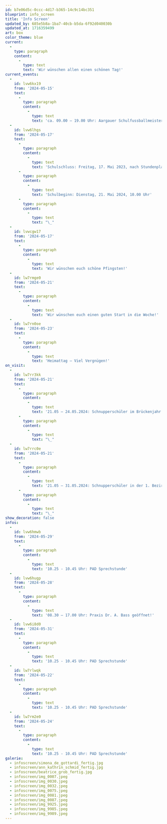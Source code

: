 ```yaml
---
id: b7e06d5c-0ccc-4d17-b365-14c9c14bc351
blueprint: info_screen
title: 'Info Screen'
updated_by: 685e5b8a-1ba7-40cb-b5da-6f92d040030b
updated_at: 1716359499
art: box
color_theme: blue
current:
  -
    type: paragraph
    content:
      -
        type: text
        text: 'Wir wünschen allen einen schönen Tag!'
current_events:
  -
    id: lvw6kx19
    from: '2024-05-15'
    text:
      -
        type: paragraph
        content:
          -
            type: text
            text: 'ca. 09.00 – 19.00 Uhr: Aargauer Schulfussballmeisterschaft, 6. – 9. Klasse – Viel Vergnügen!'
  -
    id: lvw6lhgs
    from: '2024-05-17'
    text:
      -
        type: paragraph
        content:
          -
            type: text
            text: 'Schulschluss: Freitag, 17. Mai 2023, nach Stundenplan'
      -
        type: paragraph
        content:
          -
            type: text
            text: 'Schulbeginn: Dienstag, 21. Mai 2024, 10.00 Uhr'
      -
        type: paragraph
        content:
          -
            type: text
            text: "\_"
  -
    id: lvwcgw17
    from: '2024-05-17'
    text:
      -
        type: paragraph
        content:
          -
            type: text
            text: 'Wir wünschen euch schöne Pfingsten!'
  -
    id: lw7rmge0
    from: '2024-05-21'
    text:
      -
        type: paragraph
        content:
          -
            type: text
            text: 'Wir wünschen euch einen guten Start in die Woche!'
  -
    id: lw7rn0oe
    from: '2024-05-23'
    text:
      -
        type: paragraph
        content:
          -
            type: text
            text: 'Heimattag – Viel Vergnügen!'
on_visit:
  -
    id: lw7rr3kk
    from: '2024-05-21'
    text:
      -
        type: paragraph
        content:
          -
            type: text
            text: '21.05 – 24.05.2024: Schnupperschüler im Brückenjahr – Herzlich willkommen!'
      -
        type: paragraph
        content:
          -
            type: text
            text: "\_"
  -
    id: lw7rrc0e
    from: '2024-05-21'
    text:
      -
        type: paragraph
        content:
          -
            type: text
            text: '21.05 – 31.05.2024: Schnupperschüler in der 1. Bezirksschule b, Chlini Gigante – Herzlich willkommen!'
      -
        type: paragraph
        content:
          -
            type: text
            text: "\_"
show_decoration: false
infos:
  -
    id: lvw6hmwb
    from: '2024-05-29'
    text:
      -
        type: paragraph
        content:
          -
            type: text
            text: '10.25 - 10.45 Uhr: PAD Sprechstunde'
  -
    id: lvw6hugp
    from: '2024-05-28'
    text:
      -
        type: paragraph
        content:
          -
            type: text
            text: '08.30 – 17.00 Uhr: Praxis Dr. A. Bass geöffnet!'
  -
    id: lvw6i8d0
    from: '2024-05-31'
    text:
      -
        type: paragraph
        content:
          -
            type: text
            text: '10.25 - 10.45 Uhr: PAD Sprechstunde'
  -
    id: lw7rlwqk
    from: '2024-05-22'
    text:
      -
        type: paragraph
        content:
          -
            type: text
            text: '10.25 - 10.45 Uhr: PAD Sprechstunde'
  -
    id: lw7rm2e0
    from: '2024-05-24'
    text:
      -
        type: paragraph
        content:
          -
            type: text
            text: '10.25 - 10.45 Uhr: PAD Sprechstunde'
galerie:
  - infoscreen/simona_de_gottardi_fertig.jpg
  - infoscreen/ann_kathrin_schmid_fertig.jpg
  - infoscreen/beatrice_grob_fertig.jpg
  - infoscreen/img_0007.jpeg
  - infoscreen/img_0030.jpeg
  - infoscreen/img_0032.jpeg
  - infoscreen/img_0075.jpeg
  - infoscreen/img_0081.jpeg
  - infoscreen/img_0087.jpeg
  - infoscreen/img_9925.jpeg
  - infoscreen/img_9985.jpeg
  - infoscreen/img_9989.jpeg
---
```

